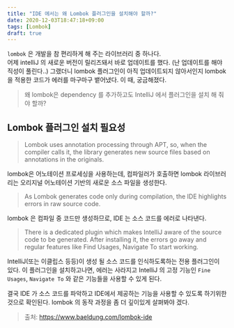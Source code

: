 ```yaml
---
title: "IDE 에서는 왜 Lombok 플러그인을 설치해야 할까?"
date: 2020-12-03T18:47:18+09:00
tags: [Lombok]
draft: true
---
```

`lombok` 은 개발을 참 편리하게 해 주는 라이브러리 중 하나다.   
어제 intelliJ 의 새로운 버전이 릴리즈돼서 바로 업데이트를 했다. (난 업데이트를 해야 직성이 풀린다..)
그랬더니 lombok 플러그인이 아직 업데이트되지 않아서인지 lombok을 적용한 코드가 에러를 마구마구 뱉어냈다.
이 때, 궁금해졌다. 

> 왜 lombok은 dependency 를 추가하고도 IntelliJ 에서 플러그인을 설치 해 줘야 할까?

## Lombok 플러그인 설치 필요성

> Lombok uses annotation processing through APT, so, when the compiler calls it, the library generates new source files based on annotations in the originals.

lombok은 어노테이션 프로세싱을 사용하는데, 컴파일러가 호출하면 lombok 라이브러리는 오리지널 어노테이션 기반의 새로운 소스 파일을 생성한다. 

> As Lombok generates code only during compilation, the IDE highlights errors in raw source code.

lombok 은 컴파일 중 코드만 생성하므로, IDE 는 소스 코드를 에러로 나타낸다.

> There is a dedicated plugin which makes IntelliJ aware of the source code to be generated. After installing it, the errors go away and regular features like Find Usages, Navigate To start working.

IntelliJ(또는 이클립스 등등)이 생성 될 소스 코드를 인식하도록하는 전용 플러그인이 있다. 이 플러그인을 설치하고나면, 에러는 사라지고 IntelliJ 의 고정 기능인 `Fine Usages`, `Navigate To` 와 같은 기능들을 사용할 수 있게 된다.

결국 IDE 가 소스 코드를 파악하고 IDE에서 제공하는 기능을 사용할 수 있도록 하기위한 것으로 확인된다.
lombok 의 동작 과정을 좀 더 깊이있게 살펴봐야 겠다.

> 출처: https://www.baeldung.com/lombok-ide

